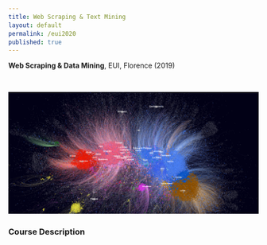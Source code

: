 ```yaml
---
title: Web Scraping & Text Mining
layout: default
permalink: /eui2020
published: true
---
```


**Web Scraping & Data Mining**, EUI, Florence (2019)

&nbsp;

![text](text.png)

### Course Description
